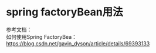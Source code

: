# spring factoryBean用法
参考文档：  
如何使用Spring FactoryBea：https://blog.csdn.net/gavin_dyson/article/details/69393133  